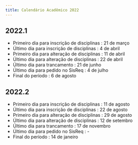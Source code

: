 ```yaml
---
title: Calendário Acadêmico 2022
---
```


<script language=javascript type="text/javascript">
document.write ("Hoje é " + dayName[now.getDay() ] + ", " + now.getDate () + " de " + monName [now.getMonth() ]   +  " de "  +     now.getFullYear () + ". ")
</script>

## 2022.1
- Primeiro dia para inscrição de disciplinas : 21 de março
- Último dia para inscrição de disciplinas : 4 de abril
- Primeiro dia para alteração de disciplinas : 11 de abril
- Último dia para alteração de disciplinas : 22 de abril
- Último dia para trancamento : 21 de junho
- Último dia para pedido no SisReq : 4 de julho
- Final do período : 6 de agosto

## 2022.2
- Primeiro dia para inscrição de disciplinas : 11 de agosto
- Último dia para inscrição de disciplinas : 22 de agosto
- Primeiro dia para alteração de disciplinas : 29 de agosto
- Último dia para alteração de disciplinas : 12 de setembro
- Último dia para trancamento : 17 de novembro
- Último dia para pedido no SisReq : -
- Final do período : 14 de janeiro